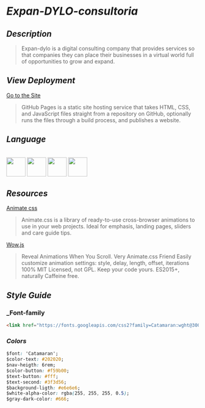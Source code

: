 # _Expan-DYLO-consultoria_

## _Description_
>Expan-dylo is a digital consulting company that provides services so that companies
>they can place their businesses in a virtual world full of opportunities to grow
>and expand.

## _View Deployment_
[Go to the Site](https://fernandomoyano.github.io/Expan-DYLO-consultoria/)
>GitHub Pages is a static site hosting service that takes HTML, CSS, and JavaScript files straight from a repository on GitHub, optionally runs the files through a build process, and publishes a website.

## _Language_

<link rel="stylesheet" href="devicon.min.css">
<div "style=inline_block"><br>


 <img width="50px" height="50px" src="https://cdn.jsdelivr.net/gh/devicons/devicon/icons/html5/html5-original-wordmark.svg" />
 <img width="50px" height="50px" src="https://cdn.jsdelivr.net/gh/devicons/devicon/icons/css3/css3-original-wordmark.svg" />
 <img width="50px" height="50px" src="https://cdn.jsdelivr.net/gh/devicons/devicon/icons/bootstrap/bootstrap-original-wordmark.svg" />        
 <img width="50px" height="50px" src="https://cdn.jsdelivr.net/gh/devicons/devicon/icons/sass/sass-original.svg" /> 
 
 
## _Resources_

[Animate css](https://animate.style/)
>Animate.css is a library of ready-to-use cross-browser animations to use in your web projects. Ideal for emphasis, landing pages, sliders and care guide tips.
>
[Wow.js](https://wowjs.uk/)
>Reveal Animations When You Scroll. Very Animate.css Friend
Easily customize animation settings: style, delay, length, offset, iterations
100% MIT Licensed, not GPL. Keep your code yours.
ES2015+, naturally Caffeine free.

## _Style Guide_

### _Font-family

``` html
<link href="https://fonts.googleapis.com/css2?family=Catamaran:wght@300;500;700&display=swap" rel="stylesheet" />
```

### _Colors_

``` css
$font: 'Catamaran';
$color-text: #202020;
$nav-heigth: 6rem;
$color-button: #f59b00;
$text-button: #fff;
$text-second: #3f3d56;
$background-ligth: #e6e6e6;
$white-alpha-color: rgba(255, 255, 255, 0.5);
$gray-dark-color: #666;
```




